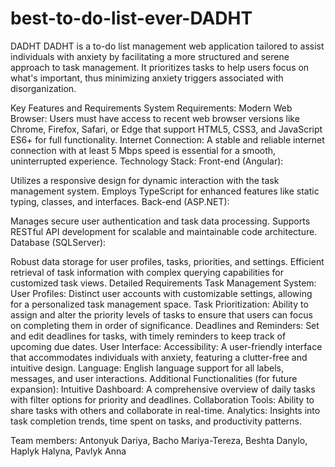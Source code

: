 # best-to-do-list-ever-DADHT
DADHT
DADHT is a to-do list management web application tailored to assist individuals with anxiety by facilitating a more structured and serene approach to task management. It prioritizes tasks to help users focus on what's important, thus minimizing anxiety triggers associated with disorganization.

Key Features and Requirements
System Requirements:
Modern Web Browser: Users must have access to recent web browser versions like Chrome, Firefox, Safari, or Edge that support HTML5, CSS3, and JavaScript ES6+ for full functionality.
Internet Connection: A stable and reliable internet connection with at least 5 Mbps speed is essential for a smooth, uninterrupted experience.
Technology Stack:
Front-end (Angular):

Utilizes a responsive design for dynamic interaction with the task management system.
Employs TypeScript for enhanced features like static typing, classes, and interfaces.
Back-end (ASP.NET):

Manages secure user authentication and task data processing.
Supports RESTful API development for scalable and maintainable code architecture.
Database (SQLServer):

Robust data storage for user profiles, tasks, priorities, and settings.
Efficient retrieval of task information with complex querying capabilities for customized task views.
Detailed Requirements
Task Management System:
User Profiles: Distinct user accounts with customizable settings, allowing for a personalized task management space.
Task Prioritization: Ability to assign and alter the priority levels of tasks to ensure that users can focus on completing them in order of significance.
Deadlines and Reminders: Set and edit deadlines for tasks, with timely reminders to keep track of upcoming due dates.
User Interface:
Accessibility: A user-friendly interface that accommodates individuals with anxiety, featuring a clutter-free and intuitive design.
Language: English language support for all labels, messages, and user interactions.
Additional Functionalities (for future expansion):
Intuitive Dashboard: A comprehensive overview of daily tasks with filter options for priority and deadlines.
Collaboration Tools: Ability to share tasks with others and collaborate in real-time.
Analytics: Insights into task completion trends, time spent on tasks, and productivity patterns.


Team members: Antonyuk Dariya, Bacho Mariya-Tereza, Beshta Danylo, Haplyk Halyna, Pavlyk Anna
